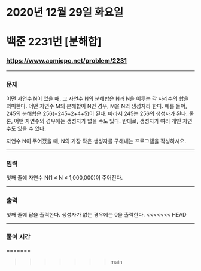 
# 2020년 12월 29일 화요일
# 백준 2231번 [분해합]
### https://www.acmicpc.net/problem/2231

---

### 문제
어떤 자연수 N이 있을 때, 그 자연수 N의 분해합은 N과 N을 이루는 각 자리수의 합을 의미한다. 어떤 자연수 M의 분해합이 N인 경우, M을 N의 생성자라 한다. 예를 들어, 245의 분해합은 256(=245+2+4+5)이 된다. 따라서 245는 256의 생성자가 된다. 물론, 어떤 자연수의 경우에는 생성자가 없을 수도 있다. 반대로, 생성자가 여러 개인 자연수도 있을 수 있다.

자연수 N이 주어졌을 때, N의 가장 작은 생성자를 구해내는 프로그램을 작성하시오.

---

### 입력
첫째 줄에 자연수 N(1 ≤ N ≤ 1,000,000)이 주어진다.

---

### 출력
첫째 줄에 답을 출력한다. 생성자가 없는 경우에는 0을 출력한다.
<<<<<<< HEAD

---

### 풀이 시간
=======
>>>>>>> main

